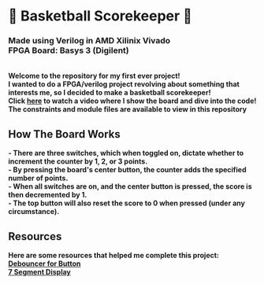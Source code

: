 <h1> 🏀 Basketball Scorekeeper 🏀</h1>
<h3>Made using Verilog in AMD Xilinix Vivado
<br/> FPGA Board: Basys 3 (Digilent)</h3>

<br/>
<b> Welcome to the repository for my first ever project!
<br/> I wanted to do a FPGA/verilog project revolving about something that interests me, so I decided to make a basketball scorekeeper!
<br/> Click
<a href="https://www.youtube.com/@lukecheng6644">here</a>
to watch a video where I show the board and dive into the code!
<br/> The constraints and module files are available to view in this repository
</b>


<h2> How The Board Works </h2>
<b>
 - There are three switches, which when toggled on, dictate whether to increment the counter by 1, 2, or 3 points.
<br/> - By pressing the board's center button, the counter adds the specified number of points.
<br/> - When all switches are on, and the center button is pressed, the score is then decremented by 1.
<br/> - The top button will also reset the score to 0 when pressed (under any circumstance).
</b>

<h2> Resources </h2>
<b>
 Here are some resources that helped me complete this project: 
 <br/> <a href="https://www.fpga4student.com/2017/04/simple-debouncing-verilog-code-for.html">Debouncer for Button</a>
 <br/> <a href="https://www.youtube.com/watch?v=ORhWNj8li4E">7 Segment Display</a>
</b>
